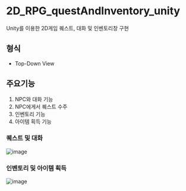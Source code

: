 # 2D_RPG_questAndInventory_unity
Unity를 이용한 2D게임 퀘스트, 대화 및 인벤토리창 구현
## 형식
- Top-Down View

## 주요기능
1. NPC와 대화 기능
2. NPC에게서 퀘스트 수주
3. 인벤토리 기능
4. 아이템 획득 기능


### 퀘스트 및 대화

![image](https://user-images.githubusercontent.com/88304798/143762746-c564ec26-91b3-48e4-a54a-b82a75b24e3e.png)


### 인벤토리 및 아이템 획득

![image](https://user-images.githubusercontent.com/88304798/143762772-a24d3225-289d-4bb2-82d8-a9ee1cd76a9d.png)
